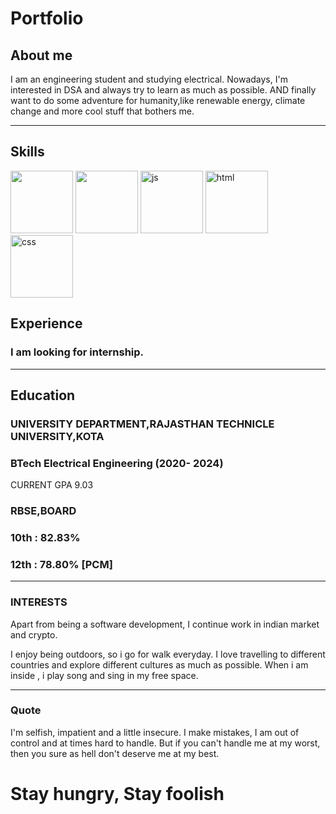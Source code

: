 # Portfolio
## About me
I am an engineering student and studying electrical. Nowadays, I'm interested in DSA and always try to learn as much as possible. AND finally want to do some adventure for humanity,like renewable energy, climate change and more cool stuff that bothers me.


---

## Skills

<p align='left'>
  <img src='https://img.search.brave.com/op7wFA7_GVRvfOoLIZCpSbON7122mUe01hSNxwY0eIo/rs:fit:775:775:1/g:ce/aHR0cHM6Ly9vbmxp/bmUuc3RhbmZvcmQu/ZWR1L3NpdGVzL2Rl/ZmF1bHQvZmlsZXMv/c3R5bGVzL2ZpZ3Vy/ZV9kZWZhdWx0L3B1/YmxpYy8yMDE4LTAz/L2VuZ2luZWVyaW5n/LWNvbXB1dGVyLXNj/aWVuY2UtYWxnb3Jp/dGhtcy1kZXNpZ24t/YW5hbHlzaXNfc29l/LXljc2FsZ29yaXRo/bXMucG5nP2l0b2s9/Wk5qN2Y0dTQ' height='100' width='auto' alts='algo'>
   <img src='https://img.search.brave.com/X5tjlG77MKv76E-tjdKtzh7NEtFjIKqjNXjdOBcRU3A/rs:fit:984:984:1/g:ce/aHR0cHM6Ly93d3cu/aW50ZXJ2aWV3LXF1/ZXN0aW9uLWJhbmsu/Y29tL3dwLWNvbnRl/bnQvdXBsb2Fkcy8y/MDE5LzA0L0lNR0JJ/Tl9kYXRhLXN0cnVj/dHVyZS1sb2dvLWJy/YW5kLXBuZ196akUy/RVZrUi5wbmc' height='100' width='auto' alts='data'>
  <img src='https://cdn.uconnectlabs.com/wp-content/uploads/sites/25/2020/04/J.png' height='100' width='auto' alt="js">
  <img src="https://upload.wikimedia.org/wikipedia/commons/thumb/6/61/HTML5_logo_and_wordmark.svg/2048px-HTML5_logo_and_wordmark.svg.png" alt="html" width="100" height="100">
  <img src='https://upload.wikimedia.org/wikipedia/commons/thumb/d/d5/CSS3_logo_and_wordmark.svg/1200px-CSS3_logo_and_wordmark.svg.png' alt="css" width="100" height="100">

</p>


## Experience

### I am looking for internship.

---

## Education

### **UNIVERSITY DEPARTMENT,RAJASTHAN TECHNICLE UNIVERSITY,KOTA**
### BTech Electrical Engineering (2020- 2024)
CURRENT GPA 9.03

### **RBSE,BOARD**
### 10th : 82.83%
### 12th : 78.80% [PCM]

---

### INTERESTS
Apart from being a software development, I continue work in indian market and crypto.

I enjoy being outdoors, so i go for walk everyday. I love travelling to different countries and explore different cultures as much as possible. When i am inside , i play song and sing in my free space.

---

### Quote
I'm selfish, impatient and a little insecure. I make mistakes,
I am out of control and at times hard to handle.
But if you can't handle me at my worst,
then you sure as hell don't deserve me at my best.
# Stay hungry, Stay foolish
